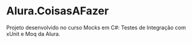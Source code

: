 # Alura.CoisasAFazer
Projeto desenvolvido no curso Mocks em C#: Testes de Integração com xUnit e Moq da Alura.
